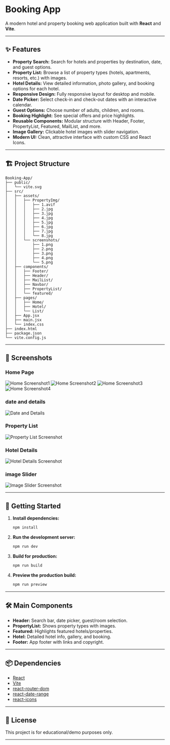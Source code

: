 # Booking App

A modern hotel and property booking web application built with **React** and **Vite**.

---

## ✨ Features

- **Property Search:** Search for hotels and properties by destination, date, and guest options.
- **Property List:** Browse a list of property types (hotels, apartments, resorts, etc.) with images.
- **Hotel Details:** View detailed information, photo gallery, and booking options for each hotel.
- **Responsive Design:** Fully responsive layout for desktop and mobile.
- **Date Picker:** Select check-in and check-out dates with an interactive calendar.
- **Guest Options:** Choose number of adults, children, and rooms.
- **Booking Highlight:** See special offers and price highlights.
- **Reusable Components:** Modular structure with Header, Footer, PropertyList, Featured, MailList, and more.
- **Image Gallery:** Clickable hotel images with slider navigation.
- **Modern UI:** Clean, attractive interface with custom CSS and React Icons.

---

## 🏗️ Project Structure

```
Booking-App/
├── public/
│   └── vite.svg
├── src/
│   ├── assets/
│   │   ├── PropertyImg/
│   │   │   ├── 1.avif
│   │   │   ├── 2.jpg
│   │   │   ├── 3.jpg
│   │   │   ├── 4.jpg
│   │   │   ├── 5.jpg
│   │   │   ├── 6.jpg
│   │   │   ├── 7.jpg
│   │   │   └── 8.jpg
│   │   └── screenshots/
│   │       ├── 1.png
│   │       ├── 2.png
│   │       ├── 3.png
│   │       ├── 4.png
│   │       └── 5.png
│   ├── components/
│   │   ├── Footer/
│   │   ├── Header/
│   │   ├── MailList/
│   │   ├── Navbar/
│   │   ├── PropertyList/
│   │   └── featured/
│   ├── pages/
│   │   ├── Home/
│   │   ├── Hotel/
│   │   └── List/
│   ├── App.jsx
│   ├── main.jsx
│   └── index.css
├── index.html
├── package.json
└── vite.config.js
```

---

## 📸 Screenshots

### Home Page

![Home Screenshot1](./src/assets/screenshots/1.png)
![Home Screenshot2](./src/assets/screenshots/2.png)
![Home Screenshot3](./src/assets/screenshots/3.png)
![Home Screenshot4](./src/assets/screenshots/4.png)

### date and details

![Date and Details](./src/assets/screenshots/5.png)

### Property List

![Property List Screenshot](./src/assets/screenshots/6.png)

### Hotel Details

![Hotel Details Screenshot](./src/assets/screenshots/7.png)

### image Slider

![Image Slider Screenshot](./src/assets/screenshots/8.png)

---

## 🚀 Getting Started

1. **Install dependencies:**
   ```sh
   npm install
   ```

2. **Run the development server:**
   ```sh
   npm run dev
   ```

3. **Build for production:**
   ```sh
   npm run build
   ```

4. **Preview the production build:**
   ```sh
   npm run preview
   ```

---

## 🛠️ Main Components

- **Header:** Search bar, date picker, guest/room selection.
- **PropertyList:** Shows property types with images.
- **Featured:** Highlights featured hotels/properties.
- **Hotel:** Detailed hotel info, gallery, and booking.
- **Footer:** App footer with links and copyright.

---

## 📦 Dependencies

- [React](https://react.dev/)
- [Vite](https://vitejs.dev/)
- [react-router-dom](https://reactrouter.com/)
- [react-date-range](https://github.com/hypeserver/react-date-range)
- [react-icons](https://react-icons.github.io/react-icons/)

---

## 📄 License

This project is for educational/demo purposes only.

---
